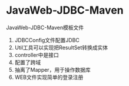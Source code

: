 # JavaWeb-JDBC-Maven
JavaWeb-JDBC-Maven模板文件

1. JDBCConfig文件配置JDBC
2. Util工具可以实现把ResultSet转换成实体
3. controller中是接口
4. 配置了跨域
5. 抽离了Mapper，用于操作数据库
6. WEB文件实现简单的登录注册
